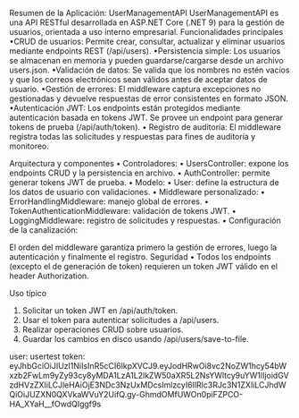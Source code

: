 Resumen de la Aplicación: UserManagementAPI
UserManagementAPI es una API RESTful desarrollada en ASP.NET Core (.NET 9) para la gestión de usuarios, orientada a uso interno empresarial.
Funcionalidades principales
•CRUD de usuarios:
	Permite crear, consultar, actualizar y eliminar usuarios mediante endpoints REST (/api/users).
•Persistencia simple:
	Los usuarios se almacenan en memoria y pueden guardarse/cargarse desde un archivo users.json.
•Validación de datos:
	Se valida que los nombres no estén vacíos y que los correos electrónicos sean válidos antes de aceptar datos de usuario.
•Gestión de errores:
	El middleware captura excepciones no gestionadas y devuelve respuestas de error consistentes en formato JSON.
•Autenticación JWT:
	Los endpoints están protegidos mediante autenticación basada en tokens JWT. Se provee un endpoint para generar tokens de prueba (/api/auth/token).
•	Registro de auditoría:
	El middleware registra todas las solicitudes y respuestas para fines de auditoría y monitoreo.

Arquitectura y componentes
•	Controladores:
•	UsersController: expone los endpoints CRUD y la persistencia en archivo.
•	AuthController: permite generar tokens JWT de prueba.
•	Modelo:
•	User: define la estructura de los datos de usuario con validaciones.
•	Middleware personalizado:
•	ErrorHandlingMiddleware: manejo global de errores.
•	TokenAuthenticationMiddleware: validación de tokens JWT.
•	LoggingMiddleware: registro de solicitudes y respuestas.
•	Configuración de la canalización:

El orden del middleware garantiza primero la gestión de errores, luego la autenticación y finalmente el registro.
Seguridad
•	Todos los endpoints (excepto el de generación de token) requieren un token JWT válido en el header Authorization.

Uso típico
1.	Solicitar un token JWT en /api/auth/token.
2.	Usar el token para autenticar solicitudes a /api/users.
3.	Realizar operaciones CRUD sobre usuarios.
4.	Guardar los cambios en disco usando /api/users/save-to-file.




user: usertest
token: eyJhbGciOiJIUzI1NiIsInR5cCI6IkpXVCJ9.eyJodHRwOi8vc2NoZW1hcy54bWxzb2FwLm9yZy93cy8yMDA1LzA1L2lkZW50aXR5L2NsYWltcy9uYW1lIjoidGVzdHVzZXIiLCJleHAiOjE3NDc3NzUxMDcsImlzcyI6IlRlc3RJc3N1ZXIiLCJhdWQiOiJUZXN0QXVkaWVuY2UifQ.gy-GhmdOMfUWOn0piFZPCO-HA_XYaH__fOwdQIggf9s

